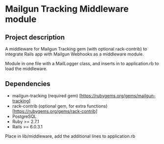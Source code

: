 # Mailgun Tracking Middleware module

## Project description

A middleware for Mailgun Tracking gem (with optional rack-contrib) to integrate Rails app with Mailgun Webhooks as a middleware module.

Module in one file with a MailLogger class, and inserts in to application.rb to load the middleware.

## Dependencies
* mailgun-tracking  (required gem) [https://rubygems.org/gems/mailgun-tracking]
* rack-contrib  (optional gem, for extra functions) [https://rubygems.org/gems/rack-contrib]
* PostgreSQL
* Ruby >= 2.7.1
* Rails >= 6.0.3.1


Place in lib/middleware,  add the additional lines to application.rb
